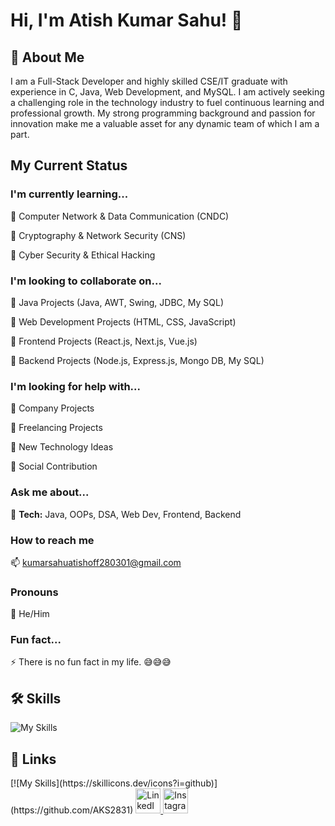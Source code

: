 
# Hi, I'm Atish Kumar Sahu! 👋


## 🚀 About Me
I am a Full-Stack Developer and highly skilled CSE/IT graduate with experience in C, Java, Web Development, and MySQL. I am actively seeking a challenging role in the technology industry to fuel continuous learning and professional growth. My strong programming background and passion for innovation make me a valuable asset for any dynamic team of which I am a part.


## My Current Status

### I'm currently learning... 

🧠  Computer Network & Data Communication (CNDC)

🧠  Cryptography & Network Security (CNS)

🧠  Cyber Security & Ethical Hacking

### I'm looking to collaborate on...

🤝  Java Projects (Java, AWT, Swing, JDBC, My SQL)

🤝  Web Development Projects (HTML, CSS, JavaScript)

🤝  Frontend Projects (React.js, Next.js, Vue.js)

🤝  Backend Projects (Node.js, Express.js, Mongo DB, My SQL)

### I'm looking for help with...

🤔  Company Projects

🤔  Freelancing Projects

🤔  New Technology Ideas

🤔  Social Contribution

### Ask me about...

💬 **Tech:** Java, OOPs, DSA, Web Dev, Frontend, Backend

### How to reach me 
📫  kumarsahuatishoff280301@gmail.com

### Pronouns 

🙂  He/Him

### Fun fact...

⚡️ There is no fun fact in my life. 😅😅😅


## 🛠 Skills

![My Skills](https://skillicons.dev/icons?i=java,html,css,js,react,next,vue,nodejs,mongo,mysql,firebase)

## 🔗 Links
<p>
  [![My Skills](https://skillicons.dev/icons?i=github)](https://github.com/AKS2831)
  <a href="https://www.linkedin.com/in/aks280301/">
    <img src="https://skillicons.dev/icons?i=linkedin" alt="LinkedIn" width="40" height="40">
  </a>
  <a href="https://www.instagram.com/atish_kumar_sahu_280301?igsh=MW5yY2VvdW9ibmpmeA==">
    <img src="https://skillicons.dev/icons?i=instagram" alt="Instagram" width="40" height="40">
  </a>
</p>

